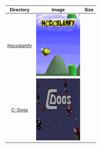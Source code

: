 | Directory | Image | Size |
| :--------: | :---: | :--: |
| [Hocoslamfy](https://github.com/schmurtzm/test-repo/releases/download/v1.4.8/Hocoslamfy.7z) | <a href="https://github.com/schmurtzm/test-repo/releases/download/v1.4.8/Hocoslamfy.7z"><img src="./Hocoslamfy/Roms/PORTS/Imgs/Hocoslamfy.png" alt="Hocoslamfy" height="200" /></a> |  |
| [C-Dogs]() | <a href=""><img src="./C-Dogs/Roms/PORTS/Imgs/C-Dogs.png" alt="C-Dogs" height="200" /></a> |  |

